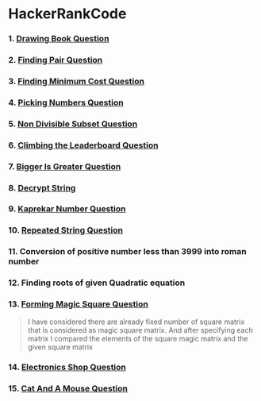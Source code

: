# HackerRankCode
### 1.  [Drawing Book Question](https://www.hackerrank.com/challenges/drawing-book/problem)
### 2.  [Finding Pair Question](https://www.hackerrank.com/challenges/sock-merchant)
### 3.  [Finding Minimum Cost Question](https://practice.geeksforgeeks.org/problems/minimum-cost-of-ropes-1587115620/0)
### 4.  [Picking Numbers Question](https://www.hackerrank.com/challenges/picking-numbers/problem)
### 5.  [Non Divisible Subset Question](https://www.hackerrank.com/challenges/non-divisible-subset/problem)
### 6.  [Climbing the Leaderboard Question](https://www.hackerrank.com/challenges/climbing-the-leaderboard/problem)
### 7.  [Bigger Is Greater Question](https://www.hackerrank.com/challenges/bigger-is-greater/problem)
### 8.  [Decrypt String](https://www.hackerrank.com/contests/code-breaker-bethem-challenge/challenges/decryption)
### 9.  [Kaprekar Number Question](https://www.hackerrank.com/challenges/kaprekar-numbers/problem)
### 10. [Repeated String Question](https://www.hackerrank.com/challenges/repeated-string/problem)
### 11. Conversion of positive number less than 3999 into roman number
### 12. Finding roots of given Quadratic equation
### 13. [Forming Magic Square Question](https://www.hackerrank.com/challenges/magic-square-forming/problem)
> I have considered there are already fixed number of square matrix that is considered as magic square matrix. And after specifying each matrix I compared the elements of the square magic matrix and the given square matrix
### 14. [Electronics Shop Question](https://www.hackerrank.com/challenges/electronics-shop/problem)
### 15. [Cat And A Mouse Question](https://www.hackerrank.com/challenges/cats-and-a-mouse)
